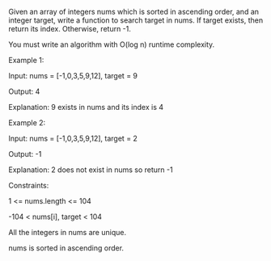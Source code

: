 Given an array of integers nums which is sorted in ascending order, and an integer target, write a function to search target in nums. If target exists, then return its index. Otherwise, return -1.

You must write an algorithm with O(log n) runtime complexity.

 

Example 1:

Input: nums = [-1,0,3,5,9,12], target = 9

Output: 4

Explanation: 9 exists in nums and its index is 4


Example 2:

Input: nums = [-1,0,3,5,9,12], target = 2

Output: -1

Explanation: 2 does not exist in nums so return -1
 

Constraints:

1 <= nums.length <= 104

-104 < nums[i], target < 104

All the integers in nums are unique.

nums is sorted in ascending order.

